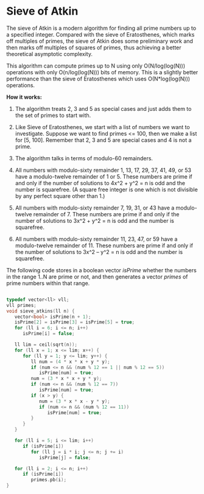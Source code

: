 # Sieve of Atkin

The sieve of Atkin is a modern algorithm for finding all prime numbers up to a specified integer. Compared with the sieve of Eratosthenes, which marks off multiples of primes, the sieve of Atkin does some preliminary work and then marks off multiples of squares of primes, thus achieving a better theoretical asymptotic complexity.

This algorithm can compute primes up to N using only O(N/log(log(N))) operations with only O(n/log(log(N))) bits of memory. This is a slightly better performance than the sieve of Eratosthenes which uses O(N*log(log(N))) operations.

**How it works:**

1. The algorithm treats 2, 3 and 5 as special cases and just adds them to the set of primes to start with.

2. Like Sieve of Eratosthenes, we start with a list of numbers we want to investigate. Suppose we want to find primes <= 100, then we make a list for [5, 100]. Remember that 2, 3 and 5 are special cases and 4 is not a prime.

3. The algorithm talks in terms of modulo-60 remainders.

4. All numbers with modulo-sixty remainder 1, 13, 17, 29, 37, 41, 49, or 53 have a modulo-twelve remainder of 1 or 5. These numbers are prime if and only if the number of solutions to 4x^2 + y^2 = n is odd and the number is squarefree. (A square free integer is one which is not divisible by any perfect square other than 1.)

5. All numbers with modulo-sixty remainder 7, 19, 31, or 43 have a modulo-twelve remainder of 7. These numbers are prime if and only if the number of solutions to 3x^2 + y^2 = n is odd and the number is squarefree.

6. All numbers with modulo-sixty remainder 11, 23, 47, or 59 have a modulo-twelve remainder of 11. These numbers are prime if and only if the number of solutions to 3x^2 – y^2 = n is odd and the number is squarefree.

The following code stores in a boolean vector _isPrime_ whether the numbers in the range 1..N are prime or not, and then generates a vector _primes_ of prime numbers within that range.

```cpp

typedef vector<ll> vll;
vll primes;
void sieve_atkins(ll n) {
   vector<bool> isPrime(n + 1);
   isPrime[2] = isPrime[3] = isPrime[5] = true;
   for (ll i = 6; i <= n; i++)
      isPrime[i] = false;

   ll lim = ceil(sqrt(n));
   for (ll x = 1; x <= lim; x++) {
      for (ll y = 1; y <= lim; y++) {
         ll num = (4 * x * x + y * y);
         if (num <= n && (num % 12 == 1 || num % 12 == 5))
            isPrime[num] = true;
         num = (3 * x * x + y * y);
         if (num <= n && (num % 12 == 7))
            isPrime[num] = true;
         if (x > y) {
            num = (3 * x * x - y * y);
            if (num <= n && (num % 12 == 11))
               isPrime[num] = true;
         }
      }
   }

   for (ll i = 5; i <= lim; i++)
      if (isPrime[i])
         for (ll j = i * i; j <= n; j += i)
            isPrime[j] = false;

   for (ll i = 2; i <= n; i++)
      if (isPrime[i])
         primes.pb(i);
}

```
